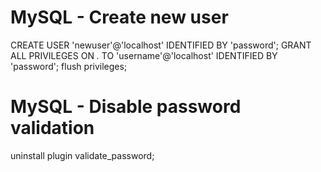 # MySQL - Create new user
CREATE USER 'newuser'@'localhost' IDENTIFIED BY 'password';
GRANT ALL PRIVILEGES ON *.* TO 'username'@'localhost' IDENTIFIED BY 'password';
flush privileges;
# MySQL - Disable password validation
uninstall plugin validate_password;
